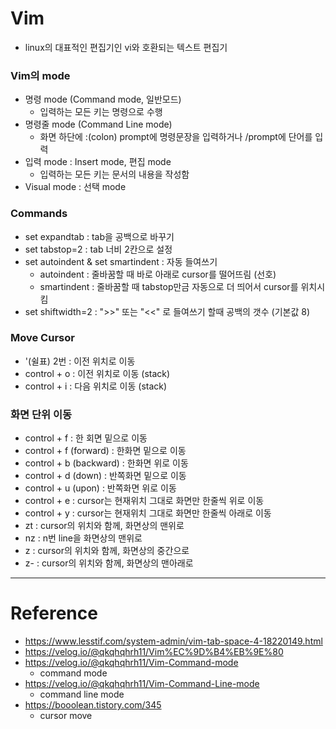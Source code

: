# Vim

- linux의 대표적인 편집기인 vi와 호환되는 텍스트 편집기

### Vim의 mode

- 명령 mode (Command mode, 일반모드)
	- 입력하는 모든 키는 명령으로 수행
- 명령줄 mode (Command Line mode)
	- 화면 하단에 :(colon) prompt에 명령문장을 입력하거나 /prompt에 단어를 입력
- 입력 mode : Insert mode, 편집 mode
	- 입력하는 모든 키는 문서의 내용을 작성함
- Visual mode : 선택 mode

### Commands

- set expandtab : tab을 공백으로 바꾸기
- set tabstop=2 : tab 너비 2칸으로 설정
- set autoindent & set smartindent : 자동 들여쓰기
	- autoindent : 줄바꿈할 때 바로 아래로 cursor를 떨어뜨림 (선호)
	- smartindent : 줄바꿈할 때 tabstop만금 자동으로 더 띄어서 cursor를 위치시킴
- set shiftwidth=2 : ">>" 또는 "<<" 로 들여쓰기 할때 공백의 갯수 (기본값 8)

### Move Cursor

- '(쉴표) 2번 : 이전 위치로 이동
- control + o : 이전 위치로 이동 (stack)
- control + i : 다음 위치로 이동 (stack)

### 화면 단위 이동

- control + f : 한 회면 밑으로 이동
- control + f (forward) : 한화면 밑으로 이동
- control + b (backward) : 한화면 위로 이동
- control + d (down) : 반쪽화면 밑으로 이동
- control + u (upon) : 반쪽화면 위로 이동
- control + e : cursor는 현재위치 그대로 화면만 한줄씩 위로 이동
- control + y : cursor는 현재위치 그대로 화면만 한줄씩 아래로 이동 
- zt : cursor의 위치와 함께, 화면상의 맨위로 
- nz : n번 line을 화면상의 맨위로 
- z : cursor의 위치와 함께, 화면상의 중간으로 
- z- : cursor의 위치와 함께, 화면상의 맨아래로 

---

# Reference

- https://www.lesstif.com/system-admin/vim-tab-space-4-18220149.html
- https://velog.io/@qkqhqhrh11/Vim%EC%9D%B4%EB%9E%80
- https://velog.io/@qkqhqhrh11/Vim-Command-mode
	- command mode
- https://velog.io/@qkqhqhrh11/Vim-Command-Line-mode
	- command line mode
- https://booolean.tistory.com/345
  - cursor move

